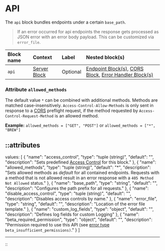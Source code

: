 # API

The `api` block bundles endpoints under a certain `base_path`.

> If an error occurred for api endpoints the response gets processed
as JSON error with an error body payload. This can be customized via `error_file`.

| Block name | Context                       | Label    | Nested block(s)                                                                                                 |
|:-----------|:------------------------------|:---------|:----------------------------------------------------------------------------------------------------------------|
| `api`      | [Server Block](server) | Optional | [Endpoint Block(s)](endpoint), [CORS Block](cors), [Error Handler Block(s)](error_handler) |


### Attribute `allowed_methods`

The default value `*` can be combined with additional methods. Methods are matched case-insensitively. `Access-Control-Allow-Methods` is only sent in response to a [CORS](cors) preflight request, if the method requested by `Access-Control-Request-Method` is an allowed method.

**Example:** `allowed_methods = ["GET", "POST"]` or `allowed_methods = ["*", "BREW"]`

::attributes
---
values: [
  {
    "name": "access_control",
    "type": "tuple (string)",
    "default": "",
    "description": "Sets predefined [Access Control](#access-control) for this block."
  },
  {
    "name": "allowed_methods",
    "type": "tuple (string)",
    "default": "*",
    "description": "Sets allowed methods as _default_ for all contained endpoints. Requests with a method that is not allowed result in an error response with a <code>405 Method Not Allowed</code> status."
  },
  {
    "name": "base_path",
    "type": "string",
    "default": "",
    "description": "Configures the path prefix for all requests."
  },
  {
    "name": "disable_access_control",
    "type": "tuple (string)",
    "default": "",
    "description": "Disables access controls by name."
  },
  {
    "name": "error_file",
    "type": "string",
    "default": "",
    "description": "Location of the error file template."
  },
  {
    "name": "custom_log_fields",
    "type": "object",
    "default": "",
    "description": "Defines log fields for custom Logging"
  },
  {
    "name": "beta_required_permission",
    "type": "object",
    "default": "",
    "description": "Permission required to use this API (see [error type](ERRORS.md#error-types) <code>beta_insufficient_permissions)</code>."
  }
]

---
::
